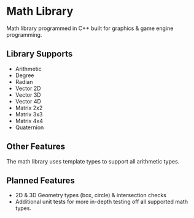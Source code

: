 # Math Library
Math library programmed in C++ built for graphics & game engine programming.

## Library Supports
- Arithmetic
- Degree
- Radian
- Vector 2D
- Vector 3D
- Vector 4D
- Matrix 2x2
- Matrix 3x3
- Matrix 4x4
- Quaternion

## Other Features
The math library uses template types to support all arithmetic types.

## Planned Features
- 2D & 3D Geometry types (box, circle) & intersection checks
- Additional unit tests for more in-depth testing off all supported math types.

